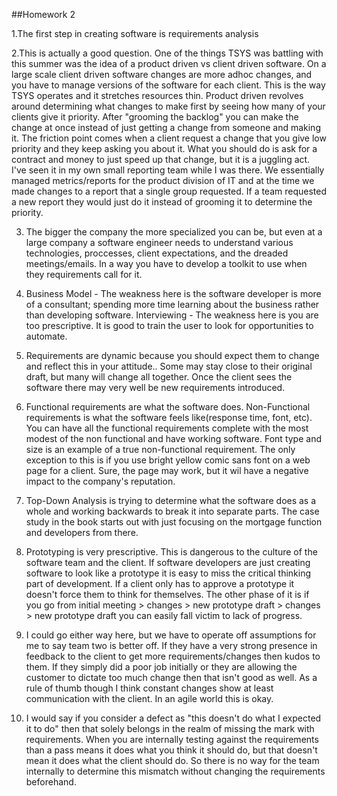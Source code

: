##Homework 2

1.The first step in creating software is requirements analysis

2.This is actually a good question. One of the things TSYS was battling with this summer was the idea of a product driven vs client driven software. On a large scale client driven software changes
are more adhoc changes, and you have to manage versions of the software for each client. This is the way TSYS operates and it stretches resources thin. Product driven revolves around determining what changes to 
make first by seeing how many of your clients give it priority. After "grooming the backlog" you can make the change at once instead of just getting a change from someone and making it. The friction point comes 
when a client request a change that you give low priority and they keep asking you about it. What you should do is ask for a contract and money to just speed up that change, but it is a juggling act. I've seen it in my 
own small reporting team while I was there. We essentially managed metrics/reports for the product division of IT and at the time we made changes to a report that a single group requested. If a team requested a new report
they would just do it instead of grooming it to determine the priority. 

3. The bigger the company the more specialized you can be, but even at a large company a software engineer needs to understand various technologies, proccesses, client expectations, and the dreaded meetings/emails. In a way you have to develop
a toolkit to use when they requirements call for it.

4. Business Model - The weakness here is the software developer is more of a consultant; spending more time learning about the business rather than developing software. Interviewing - The weakness here is you are too prescriptive. It is good to train the user to look for opportunities to automate.

5. Requirements are dynamic because you should expect them to change and reflect this in your attitude.. Some may stay close to their original draft, but many will change all together. Once the client sees the software there may very well be new requirements introduced.

6. Functional requirements are what the software does. Non-Functional requirements is what the software feels like(response time, font, etc). You can have all the functional requirements complete with the most modest of the non functional and have working software. 
Font type and size is an example of a true non-functional requirement. The only exception to this is if you use bright yellow comic sans font on a web page for a client. Sure, the page may work, but it wil have a negative impact to the company's reputation.

7. Top-Down Analysis is trying to determine what the software does as a whole and working backwards to break it into separate parts. The case study in the book starts out with just focusing on the mortgage function and developers from there.

8. Prototyping is very prescriptive. This is dangerous to the culture of the software team and the client.  If software developers are just creating software to look like a prototype it is easy to miss the critical thinking part of development. If a client only has to approve a prototype it doesn't
force them to think for themselves. The other phase of it is if you go from initial meeting > changes > new prototype draft > changes > new prototype draft you can easily fall victim to lack of progress. 

9. I could go either way here, but we have to operate off assumptions for me to say team two is better off. If they have a very strong presence in feedback to the client to get more requirements/changes then kudos to them. If they simply did a poor job initially or they are allowing the customer
to dictate too much change then that isn't good as well. As a rule of thumb though I think constant changes show at least communication with the client. In an agile world this is okay.

10. I would say if you consider a defect as "this doesn't do what I expected it to do" then that solely belongs in the realm of missing the mark with requirements. When you are internally testing against the requirements than a pass means it does what you think it should do, but that doesn't mean it does
what the client should do. So there is no way for the team internally to determine this mismatch without changing the requirements beforehand.

